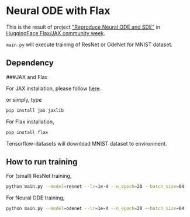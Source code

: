 # Neural ODE with Flax
This is the result of project ["Reproduce Neural ODE and SDE"][projectlink] in [HuggingFace Flax/JAX community week][comweeklink].

<code>main.py</code> will execute training of ResNet or OdeNet for MNIST dataset.

[projectlink]: https://discuss.huggingface.co/t/reproduce-neural-ode-and-neural-sde/7590

[comweeklink]: https://github.com/huggingface/transformers/tree/master/examples/research_projects/jax-projects#projects

## Dependency

###JAX and Flax

For JAX installation, please follow [here][jaxinstalllink].

or simply, type
```bash 
pip install jax jaxlib
```

For Flax installation,
```bash
pip install flax
```

[jaxinstalllink]: https://github.com/google/jax#installation


Tensorflow-datasets will download MNIST dataset to environment.

## How to run training

For (small) ResNet training,
```bash
python main.py --model=resnet --lr=1e-4 --n_epoch=20 --batch_size=64 
```

For Neural ODE training, 
```bash
python main.py --model=odenet --lr=1e-4 --n_epoch=20 --batch_size=64
```

